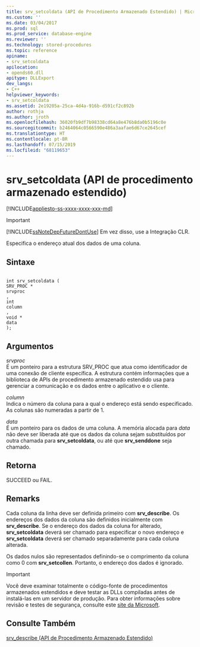 ```yaml
---
title: srv_setcoldata (API de Procedimento Armazenado Estendido) | Microsoft Docs
ms.custom: ''
ms.date: 03/04/2017
ms.prod: sql
ms.prod_service: database-engine
ms.reviewer: ''
ms.technology: stored-procedures
ms.topic: reference
apiname:
- srv_setcoldata
apilocation:
- opends60.dll
apitype: DLLExport
dev_langs:
- C++
helpviewer_keywords:
- srv_setcoldata
ms.assetid: 2e19205a-25ca-4d4a-916b-d591cf2c892b
author: rothja
ms.author: jroth
ms.openlocfilehash: 36020fb9df7b98338cd64a8e476b8da0b5196c0e
ms.sourcegitcommit: b2464064c0566590e486a3aafae6d67ce2645cef
ms.translationtype: HT
ms.contentlocale: pt-BR
ms.lasthandoff: 07/15/2019
ms.locfileid: "68119653"
---
```

# <a name="srv_setcoldata-extended-stored-procedure-api"></a>srv_setcoldata (API de procedimento armazenado estendido)
[!INCLUDE[appliesto-ss-xxxx-xxxx-xxx-md](../../includes/appliesto-ss-xxxx-xxxx-xxx-md.md)]
    
> [!IMPORTANT]  
>  [!INCLUDE[ssNoteDepFutureDontUse](../../includes/ssnotedepfuturedontuse-md.md)] Em vez disso, use a Integração CLR.  
  
 Especifica o endereço atual dos dados de uma coluna.  
  
## <a name="syntax"></a>Sintaxe  
  
```  
  
int srv_setcoldata (  
SRV_PROC *  
srvproc  
,  
int   
column  
,  
void *  
data   
);  
```  
  
## <a name="arguments"></a>Argumentos  
 *srvproc*  
 É um ponteiro para a estrutura SRV_PROC que atua como identificador de uma conexão de cliente específica. A estrutura contém informações que a biblioteca de APIs de procedimento armazenado estendido usa para gerenciar a comunicação e os dados entre o aplicativo e o cliente.  
  
 *column*  
 Indica o número da coluna para a qual o endereço está sendo especificado. As colunas são numeradas a partir de 1.  
  
 *data*  
 É um ponteiro para os dados de uma coluna. A memória alocada para *data* não deve ser liberada até que os dados da coluna sejam substituídos por outra chamada para **srv_setcoldata**, ou até que **srv_senddone** seja chamado.  
  
## <a name="returns"></a>Retorna  
 SUCCEED ou FAIL.  
  
## <a name="remarks"></a>Remarks  
 Cada coluna da linha deve ser definida primeiro com **srv_describe**. Os endereços dos dados da coluna são definidos inicialmente com **srv_describe**. Se o endereço dos dados da coluna for alterado, **srv_setcoldata** deverá ser chamado para especificar o novo endereço e **srv_setcoldata** deverá ser chamado separadamente para cada coluna alterada.  
  
 Os dados nulos são representados definindo-se o comprimento da coluna como 0 com **srv_setcollen**. Portanto, o endereço dos dados é ignorado.  
  
> [!IMPORTANT]  
>  Você deve examinar totalmente o código-fonte de procedimentos armazenados estendidos e deve testar as DLLs compiladas antes de instalá-las em um servidor de produção. Para obter informações sobre revisão e testes de segurança, consulte este [site da Microsoft](https://go.microsoft.com/fwlink/?LinkID=54761&amp;clcid=0x409https://msdn.microsoft.com/security/).  
  
## <a name="see-also"></a>Consulte Também  
 [srv_describe &#40;API de Procedimento Armazenado Estendido&#41;](../../relational-databases/extended-stored-procedures-reference/srv-describe-extended-stored-procedure-api.md)  
  
  
